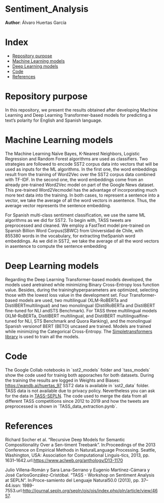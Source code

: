 # Sentiment_Analysis

**Author**: Álvaro Huertas García 

# Index
 
 * [Repository purpose](#repository-purpose)
 * [Machine Learning models](#machine-learning-models) 
 * [Deep Learning models](#deep-learning-models)
 * [Code](#code)
 * [References](#references)

# Repository purpose

In this repository, we present the results obtained after developing Machine Learning and Deep Learning Transformer-based models for predicting a text’s polarity for English and Spanish language. 

# Machine Learning models

The Machine Learning Naïve Bayes, K-Nearest Neighbors, Logistic Regression and Random Forest algorithms are used as classifiers. Two strategies are followed to encode SST2 corpus data into vectors that will be used as inputs for the ML algorithms. In the first one, the word embeddings result from the training of Word2Vec over the SST2 corpus data combined with TF-IDF. In the second one, the word embeddings come from an already pre-trained Word2Vec model on part of the Google News dataset. This pre-trained Word2Vecmodel has the advantage of incorporating much more text data into the training.  In both cases, to represent a sentence into a vector, we take the average of all the word vectors in asentence. Thus, the average vector represents the sentence embedding.

For Spanish multi-class sentiment classification, we use the same ML algorithms as we did for SST2. To begin with, TASS tweets are preprocessed and cleaned. We employ a FastText model pre-trained on Spanish Billion Word Corpus(SBWC) from Universidad de Chile, with 855380 words in the vocabulary, for extracting theSpanish word embeddings. As we did in SST2, we take the average of all the word vectors in asentence to compute the sentence embedding

# Deep Learning models
Regarding the Deep Learning Transformer-based models developed, the models used aretrained while minimizing Binary Cross-Entropy loss function value. Besides, during the traininghyperparameters are optimized, selecting those with the lowest loss value in the development set. Four Transformer-based models are used, two multilingual (XLM-RoBERTa and DistilBERTmultilingual) and two monolingual (DistilRoBERTa and DistilBERT fine-tuned for NLI andSTS Benchmark). For TASS three multilingual models (XLM-RoBERTa, DistilBERT multilingual, and DistilBERT multilingualfine-tuned for NLI, STS Benchmark and Quora Ranking), and the monolingual Spanish versionof BERT (BETO) uncased are trained. Models are trained while minimizing the Categorical Cross-Entropy. The [Simpletransformers library](https://simpletransformers.ai/) is used to train all the models. 


# Code
The Google Collab notebooks in ´sst2_models´ folder and ´tass_models´ show the code used for trainig both apporaches for both datasets. During the training the results are logged in Weights and Biases: https://wandb.ai/huertas_97 SST2 data is available in ´sst2_data´ folder. TASS data is not available due to privacy policy. Nevertheless you can ask for the data in [TASS-SEPLN](http://tass.sepln.org/tass_data/download.php). The code used to merge the data from all different TASS competitions since 2012 to 2019 and how the tweets are preprocessed is shown in ´TASS_data_extraction.pynb´. 


# References

Richard Socher et al. “Recursive Deep Models for Semantic Compositionality Over a Sen-timent Treebank”. In:Proceedings of the 2013 Conference on Empirical Methods in NaturalLanguage Processing. Seattle, Washington, USA: Association for Computational Linguis-tics, 2013, pp. 1631–1642.url:https://www.aclweb.org/anthology/D13-1170

Julio Villena-Román y Sara Lana-Serrano y Eugenio Martínez-Cámara y José CarlosGonzález-Cristóbal. “TASS - Workshop on Sentiment Analysis at SEPLN”. In:Proce-samiento del Lenguaje Natural50.0 (2013), pp. 37–44.issn: 1989-7553.url:http://journal.sepln.org/sepln/ojs/ojs/index.php/pln/article/view/4657.

